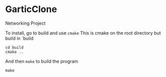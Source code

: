 # GarticClone
 Networking Project

To install, go to build and use `cmake`
This is cmake on the root directory but build in `build

```
cd build
cmake ..
```

And then `make` to build the program

```
make
```